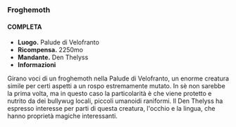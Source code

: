 ### **Froghemoth**
#### **COMPLETA**
* **Luogo.**  Palude di Velofranto  
* **Ricompensa.** 2250mo  
* **Mandante.** Den Thelyss  
* **Informazioni**
<div class="dialogue">
    <div class="icon kynthea"></div>
    <p>Girano voci di un froghemoth nella Palude di Velofranto, un enorme creatura simile per certi aspetti a un rospo estremamente mutato. In sè non sarebbe la prima volta, ma in questo caso la particolarità è che viene protetto e nutrito da dei bullywug locali, piccoli umanoidi raniformi. Il Den Thelyss ha espresso interesse per parti di questa creatura, l'occhio e la lingua, che hanno proprietà magiche interessanti.</p>
</div>

